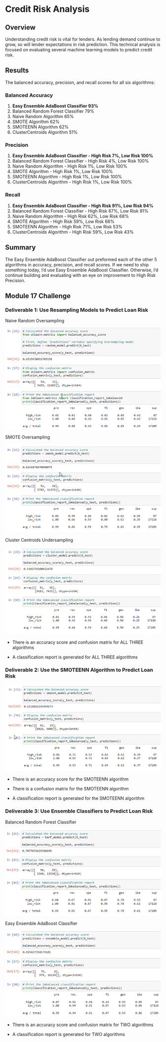 # Credit Risk Analysis

## Overview

Understanding credit risk is vital for lenders. As lending demand continue to grow, so will lender expectations in risk prediction. This technical analysis is focused on evaluating several machine learning models to predict credit risk. 

## Results

The balanced accuracy, precision, and recall scores for all six algorithms:

### Balanced Accuracy
 1. **Easy Ensemble AdaBoost Classifier 93%**
 2. Balanced Random Forest Classifier 79%
 3. Naive Random Algorithm 65%
 4. SMOTE Algorithm 62%
 5. SMOTEENN Algorithm 62%
 6. ClusterCentroids Algorithm 51%

### Precision
 1. **Easy Ensemble AdaBoost Classifier - High Risk 7%, Low Risk 100%**
 2. Balanced Random Forest Classifier - High Risk 4%, Low Risk 100%
 3. Naive Random Algorithm - High Risk 1%, Low Risk 100%
 4. SMOTE Algorithm - High Risk 1%, Low Risk 100%
 5. SMOTEENN Algorithm - High Risk 1%, Low Risk 100%
 6. ClusterCentroids Algorithm - High Risk 1%, Low Risk 100%

### Recall
 1.  **Easy Ensemble AdaBoost Classifier - High Risk 91%, Low Risk 94%**
 2.  Balanced Random Forest Classifier - High Risk 67%, Low Risk 91%
 3.  Naive Random Algorithm - High Risk 62%, Low Risk 68%
 4.  SMOTE Algorithm - High Risk 59%, Low Risk 66%
 5.  SMOTEENN Algorithm - High Risk 71%, Low Risk 53%
 6.  ClusterCentroids Algorithm - High Risk 59%, Low Risk 43%

## Summary

The Easy Ensemble AdaBoost Classifier out preformed each of the other 5 algorithms in accuracy, precision, and recall scores. If we need to ship something today, I’d use Easy Ensemble AdaBoost Classifier. Otherwise, I’d continue building and evaluating with an eye on improvement to High Risk Precision.

## Module 17 Challenge

### Deliverable 1: Use Resampling Models to Predict Loan Risk

Naive Random Oversampling

![Naive Random Oversampling Image](https://github.com/krisnagoda/Credit_Risk_Analysis/blob/cd583f367d1bc3e633b8039fb2994a197dbdb8b0/Naive_Random_Oversampling.png)

SMOTE Oversampling

![SMOTE Oversampling Image](https://github.com/krisnagoda/Credit_Risk_Analysis/blob/cd583f367d1bc3e633b8039fb2994a197dbdb8b0/SMOTE_Oversampling.png)

Cluster Centroids Undersampling

![Cluster Centroids Undersampling Image](https://github.com/krisnagoda/Credit_Risk_Analysis/blob/cd583f367d1bc3e633b8039fb2994a197dbdb8b0/Cluster_Centroids_Undersampling.png)

 - There is an accuracy score and confusion matrix for ALL THREE algorithms

 - A classification report is generated for ALL THREE algorithms

### Deliverable 2: Use the SMOTEENN Algorithm to Predict Loan Risk

![SMOTEENN_Combo_Sampling_Image](https://github.com/krisnagoda/Credit_Risk_Analysis/blob/4069d1cc75f4ef240be56cc663c7cad94da969de/SMOTEENN_Combo_Sample.png)

 - There is an accuracy score for the SMOTEENN algorithm

 - There is a confusion matrix for the SMOTEENN algorithm

 - A classification report is generated for the SMOTEENN algorithm

### Deliverable 3: Use Ensemble Classifiers to Predict Loan Risk

Balanced Random Forest Classifier

![Balanced Random Forest Classifier Image](https://github.com/krisnagoda/Credit_Risk_Analysis/blob/4069d1cc75f4ef240be56cc663c7cad94da969de/Balanced_Random_Forest_Classifier.png)

Easy Ensemble AdaBoost Classifier

![Easy Ensemble AdaBoost Classifier](https://github.com/krisnagoda/Credit_Risk_Analysis/blob/4069d1cc75f4ef240be56cc663c7cad94da969de/Easy_Ensemble_AdaBoost_Classifier.png)

 - There is an accuracy score and confusion matrix for TWO algorithms

 - A classification report is generated for TWO algorithms
